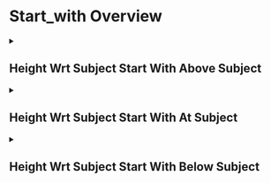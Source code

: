 # Start_with Overview

<details>
<summary><h2>Height Wrt Subject Start With Above Subject</h2></summary>


<h3>🔵 Label Name:</h3>
<code>height_wrt_subject_start_with_above_subject</code>


<h3>📖 Definition:</h3>
Does the video start with the camera positioned noticeably higher than the subject?

<details>
<summary><h4> Question (Definition)</h4></summary>

</details>

<details>
<summary><h4> Alternative Question</h4></summary>

- Does the shot start with the camera above the subject?

- Is the starting frame showing the subject from a higher perspective?

- Does the video start with a high camera position relative to the subject?

- Is the initial shot taken from above the subject?

- Does the sequence start with the camera looking down at the subject?

- Is the first shot framed from an elevated position above the subject?

- Does the video open with the subject framed from above?

- Is the starting frame taken from a noticeably higher position than the subject?

</details>

<details>
<summary><h4> Prompt (Definition)</h4></summary>

- A video that starts with the camera positioned above the subject.

</details>

<details>
<summary><h4> Alternative Prompt</h4></summary>

- A shot starting with the camera above the subject.

- A video that opens with a high-angle perspective on the subject.

- A sequence beginning with the camera looking down at the subject.

- A shot where the subject is framed from a noticeably higher viewpoint.

- A video that starts with a downward-looking camera angle on the subject.

- A shot where the subject is viewed from an elevated position.

- A sequence beginning with the subject framed from a high perspective.

- A video opening with an overhead or high-angle framing of the subject.

</details>

<h4>🟢 Positive:</h4>
<code>self.cam_setup.height_wrt_subject_info['start'] == 'above_subject'</code>

<h4>🔴 Negative:</h4>
<code>self.cam_setup.height_wrt_subject_info['start'] not in ['above_subject', 'unknown']</code>

</details>

<details>
<summary><h2>Height Wrt Subject Start With At Subject</h2></summary>


<h3>🔵 Label Name:</h3>
<code>height_wrt_subject_start_with_at_subject</code>


<h3>📖 Definition:</h3>
Does the video start with the camera positioned at the same height as the subject?

<details>
<summary><h4> Question (Definition)</h4></summary>

</details>

<details>
<summary><h4> Alternative Question</h4></summary>

- Does the shot start with the camera level with the subject?

- Is the starting frame showing the subject at eye level?

- Does the video start with the camera at the subject’s height?

- Is the initial shot taken from an eye-level perspective?

- Does the sequence start with the camera positioned at subject level?

- Is the first shot framed at the same height as the subject?

- Does the video open with the subject viewed from a neutral angle?

- Is the starting frame taken with the camera at the subject’s natural perspective?

</details>

<details>
<summary><h4> Prompt (Definition)</h4></summary>

- A video that starts with the camera positioned at the subject’s height.

</details>

<details>
<summary><h4> Alternative Prompt</h4></summary>

- A shot starting with the camera at the subject’s level.

- A video that opens with an eye-level perspective on the subject.

- A sequence beginning with the subject viewed from a neutral height.

- A shot where the subject is framed at the same height as the camera.

- A video that starts with a straight-on perspective at the subject’s eye level.

- A shot where the subject appears naturally framed from the camera’s height.

- A sequence beginning with the subject viewed from an at-subject position.

- A video opening with a neutral-height framing of the subject.

</details>

<h4>🟢 Positive:</h4>
<code>self.cam_setup.height_wrt_subject_info['start'] == 'at_subject'</code>

<h4>🔴 Negative:</h4>
<code>self.cam_setup.height_wrt_subject_info['start'] not in ['at_subject', 'unknown']</code>

</details>

<details>
<summary><h2>Height Wrt Subject Start With Below Subject</h2></summary>


<h3>🔵 Label Name:</h3>
<code>height_wrt_subject_start_with_below_subject</code>


<h3>📖 Definition:</h3>
Does the video start with the camera positioned below the subject?

<details>
<summary><h4> Question (Definition)</h4></summary>

</details>

<details>
<summary><h4> Alternative Question</h4></summary>

- Does the shot start with the camera below the subject?

- Is the starting frame showing the subject from a lower perspective?

- Does the video start with the camera positioned lower than the subject?

- Is the initial shot taken from a low angle looking up at the subject?

- Does the sequence start with the camera at a lower position than the subject?

- Is the first shot framed from below the subject’s eye level?

- Does the video open with the subject appearing larger due to a low camera angle?

- Is the starting frame taken from a noticeably lower position than the subject?

</details>

<details>
<summary><h4> Prompt (Definition)</h4></summary>

- A video that starts with the camera positioned below the subject.

</details>

<details>
<summary><h4> Alternative Prompt</h4></summary>

- A shot starting with the camera below the subject.

- A video that opens with a low-angle perspective on the subject.

- A sequence beginning with the camera looking up at the subject.

- A shot where the subject is framed from a noticeably lower viewpoint.

- A video that starts with an upward-looking camera angle on the subject.

- A shot where the subject appears taller due to the low perspective.

- A sequence beginning with the subject framed from a lower vantage point.

- A video opening with an upward-framing of the subject.

</details>

<h4>🟢 Positive:</h4>
<code>self.cam_setup.height_wrt_subject_info['start'] == 'below_subject'</code>

<h4>🔴 Negative:</h4>
<code>self.cam_setup.height_wrt_subject_info['start'] not in ['below_subject', 'unknown']</code>

</details>
